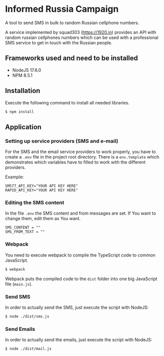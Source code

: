 # Informed Russia Campaign

A tool to send SMS in bulk to random Russian cellphone numbers.

A service implemented by squad303 (https://1920.in) provides an API
with random russian cellphones numbers which can be used with a professional
SMS service to get in touch with the Russian people.

## Frameworks used and need to be installed

- NodeJS 17.6.0
- NPM 8.5.1

## Installation
Execute the following command to install all needed libraries.
```bash
$ npm install
```

## Application
### Setting up service providers (SMS and e-mail)
For the SMS and the email service providers to work properly, you have to create a `.env` file in the project root directory.
There is a `env.template` which demonstrates which variables have to filled to work with the different providers.

Example:
``` 
SMS77_API_KEY="YOUR API KEY HERE"
RAPID_API_KEY="YOUR API KEY HERE"
```

### Editing the SMS content
In the file `.env` the SMS content and from messages are set. If You want to change them, edit them as You want.
``` 
SMS_CONTENT = ""
SMS_FROM_TEXT = ""
```

### Webpack
You need to execute webpack to compile the TypeScript code to common JavaScript.
```bash
$ webpack
```
Webpack puts the compiled code to the `dist` folder into one big JavaScript file (`main.js`).

### Send SMS
In order to actually send the SMS, just execute the script with NodeJS:
```bash
$ node ./dist/sms.js
```

### Send Emails
In order to actually send the emails, just execute the script with NodeJS:
```bash
$ node ./dist/mail.js
```